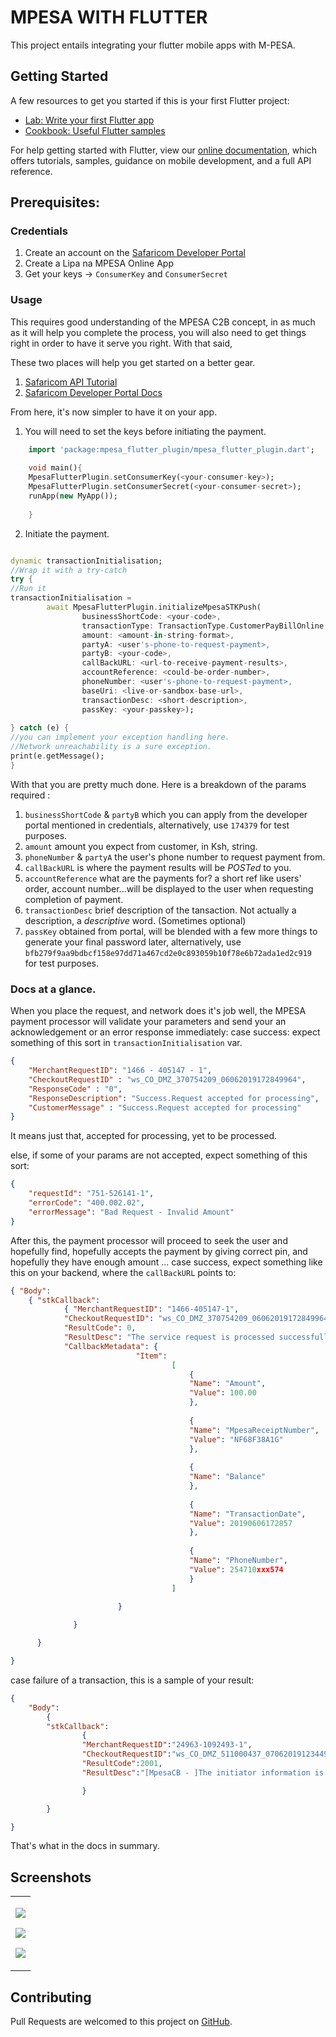 # MPESA WITH FLUTTER

This project entails integrating your flutter mobile apps with M-PESA.

## Getting Started

A few resources to get you started if this is your first Flutter project:

- [Lab: Write your first Flutter app](https://flutter.dev/docs/get-started/codelab)
- [Cookbook: Useful Flutter samples](https://flutter.dev/docs/cookbook)

For help getting started with Flutter, view our
[online documentation](https://flutter.dev/docs), which offers tutorials,
samples, guidance on mobile development, and a full API reference.



## Prerequisites:

### Credentials

1. Create an account on the [Safaricom Developer Portal](https://developer.safaricom.co.ke/)
2. Create a Lipa na MPESA Online App
3. Get your keys -> `ConsumerKey` and `ConsumerSecret`

### Usage

This requires good understanding of the MPESA C2B concept, in as much as it will help you complete the process,
you will also need to get things right in order to have it serve you right. With that said,

These two places will help you get started on a better gear.
1. [Safaricom API Tutorial ](http://peternjeru.co.ke/safdaraja/ui/#lnm_tutorial)
2. [Safaricom Developer Portal Docs](https://developer.safaricom.co.ke/docs)


From here, it's now simpler to have it on your app.

1. You will need to set the keys before initiating the payment.
```dart
    import 'package:mpesa_flutter_plugin/mpesa_flutter_plugin.dart';
    
    void main(){
    MpesaFlutterPlugin.setConsumerKey(<your-consumer-key>);
    MpesaFlutterPlugin.setConsumerSecret(<your-consumer-secret>);
    runApp(new MyApp());
    
    }
  ```
  
  2. Initiate the payment.
  ```dart

  dynamic transactionInitialisation;
 //Wrap it with a try-catch
  try {
  //Run it
  transactionInitialisation =
          await MpesaFlutterPlugin.initializeMpesaSTKPush(
                  businessShortCode: <your-code>,
                  transactionType: TransactionType.CustomerPayBillOnline,
                  amount: <amount-in-string-format>,
                  partyA: <user's-phone-to-request-payment>,
                  partyB: <your-code>,
                  callBackURL: <url-to-receive-payment-results>,
                  accountReference: <could-be-order-number>,
                  phoneNumber: <user's-phone-to-request-payment>,
                  baseUri: <live-or-sandbox-base-url>,
                  transactionDesc: <short-description>,
                  passKey: <your-passkey>);
                  
  } catch (e) {
  //you can implement your exception handling here.
  //Network unreachability is a sure exception.
  print(e.getMessage();
  }
  ```
  With that you are pretty much done. Here is a breakdown of the params required :
  
  1. `businessShortCode`  & `partyB` which you can apply from the developer portal mentioned in credentials, alternatively, use `174379` for test purposes.
  2. `amount` amount you expect from customer, in Ksh, string.
  3. `phoneNumber` & `partyA` the user's phone number to request payment from.
  4. `callBackURL` is where the payment results will be *POSTed* to you.
  5. `accountReference` what are the payments for? a short ref like users' order, account number...will be displayed to the user when requesting completion of payment.
  5. `transactionDesc` brief description of the tansaction. Not actually a description, a _descriptive_ word. (Sometimes optional)
  6. `passKey` obtained from portal, will be blended with a few more things to generate your final password later, alternatively, use `bfb279f9aa9bdbcf158e97dd71a467cd2e0c893059b10f78e6b72ada1ed2c919` for test purposes.
  
  ### Docs at a glance.
  When you place the request, and network does it's job well, the MPESA payment processor will validate your parameters and send your an acknowledgement or an error response immediately:
  case success: expect something of this sort in `transactionInitialisation` var.
  
  ```json
  {
      "MerchantRequestID": "1466 - 405147 - 1",
      "CheckoutRequestID" : "ws_CO_DMZ_370754209_06062019172849964",
      "ResponseCode" : "0",
      "ResponseDescription": "Success.Request accepted for processing",
      "CustomerMessage" : "Success.Request accepted for processing"
  }
  ```
  It means just that, accepted for processing, yet to be processed.
  
  else, if some of your params are not accepted, expect something of this sort:
  ```json
  {
      "requestId": "751-526141-1",
      "errorCode": "400.002.02",
      "errorMessage": "Bad Request - Invalid Amount"
  }
  ```
  After this, the payment processor will proceed to seek the user and hopefully find, hopefully accepts the payment by giving correct pin, and hopefully they have enough amount ...
  case success, expect something like this on your backend, where the `callBackURL` points to:
  ```json
  { "Body":
      { "stkCallback":
              { "MerchantRequestID": "1466-405147-1",
              "CheckoutRequestID": "ws_CO_DMZ_370754209_06062019172849964",
              "ResultCode": 0,
              "ResultDesc": "The service request is processed successfully.",
              "CallbackMetadata": {
                              "Item":
                                      [
                                          {
                                          "Name": "Amount",
                                          "Value": 100.00
                                          },
                                          
                                          {
                                          "Name": "MpesaReceiptNumber",
                                          "Value": "NF68F38A1G"
                                          },
                                          
                                          {
                                          "Name": "Balance"
                                          },
                                          
                                          {
                                          "Name": "TransactionDate",
                                          "Value": 20190606172857
                                          },
                                          
                                          {
                                          "Name": "PhoneNumber",
                                          "Value": 254710xxx574
                                          }
                                      ]
              
                          }

                }

        }

}
```
case failure of a transaction, this is a sample of your result:
```json
{
    "Body":
        {
        "stkCallback":
                {
                "MerchantRequestID":"24963-1092493-1",
                "CheckoutRequestID":"ws_CO_DMZ_511000437_07062019123449116",
                "ResultCode":2001,
                "ResultDesc":"[MpesaCB - ]The initiator information is invalid."

                }

        }

}
```

That's what in the docs in summary.

 ## Screenshots

<div style="text-align: center"><table><tr>
<td style="text-align: center">

![](screenshots/Screenshot_20191001-154040.png)

![](screenshots/Screenshot_20191001-154045.png)

![](screenshots/Screenshot_20191001-154051.png)


</td>


</tr></table></div> 



## Contributing
Pull Requests are welcomed to this project on [GitHub](https://github.com/timndichu/mpesa-flutter-integration/).




